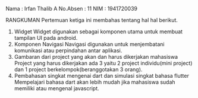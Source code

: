 Nama 		: Irfan Thalib A
No.Absen 	: 11
NIM 		: 1941720039

RANGKUMAN
Pertemuan ketiga ini membahas tentang hal hal berikut.
1. Widget
Widget digunakan sebagai komponen utama untuk membuat tampilan UI pada android.
2. Komponen Navigasi
Navigasi digunakan untuk menjembatani komunikasi atau perpindahan antar aplikasi.
3. Gambaran dari project yang akan dan harus dikerjakan mahasiswa
Project yang harus dikerjakan ada 3 yaitu 2 project individu(mini project) dan 1 project berkelompok(beranggotakan 3 orang).
4. Pembahasan singkat mengenai dart dan simulasi singkat bahasa flutter
Mempelajari bahasa dart akan lebih mudah jika mahasiswa sudah memiliki atau mengenal javascript.